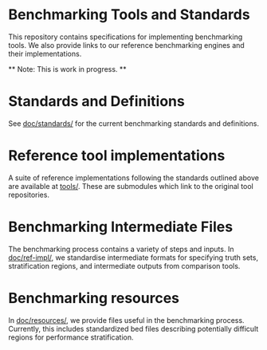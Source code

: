 # Benchmarking Tools and Standards

This repository contains specifications for implementing benchmarking tools.
We also provide links to our reference benchmarking engines and their
implementations.

** Note: This is work in progress. **

# Standards and Definitions

See [doc/standards/](doc/standards/) for the current
benchmarking standards and definitions.

# Reference tool implementations

A suite of reference implementations following the standards outlined above are available at [tools/](tools/). 
These are submodules which link to the original tool repositories.

# Benchmarking Intermediate Files

The benchmarking process contains a variety of steps and inputs. In
[doc/ref-impl/](doc/ref-impl/), we standardise intermediate
formats for specifying truth sets, stratification regions, and intermediate 
outputs from comparison tools.

# Benchmarking resources

In [doc/resources/](doc/resources/), we provide files useful in the benchmarking process.  Currently, this includes standardized bed files describing potentially difficult regions for performance stratification.
